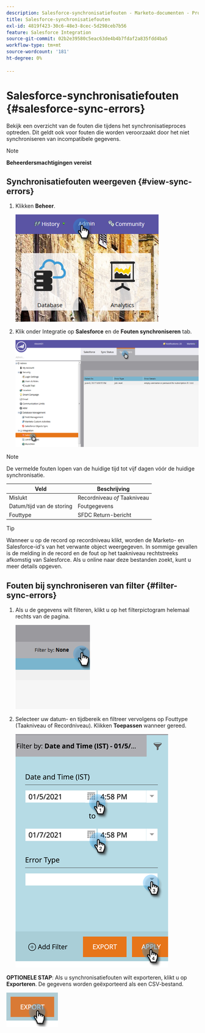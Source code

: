 ```yaml
---
description: Salesforce-synchronisatiefouten - Marketo-documenten - Productdocumentatie
title: Salesforce-synchronisatiefouten
exl-id: 4819f423-30c6-48e3-8cec-5d298ceb7b56
feature: Salesforce Integration
source-git-commit: 02b2e39580c5eac63de4b4b7fdaf2a835fdd4ba5
workflow-type: tm+mt
source-wordcount: '181'
ht-degree: 0%

---
```


# Salesforce-synchronisatiefouten {#salesforce-sync-errors}

Bekijk een overzicht van de fouten die tijdens het synchronisatieproces optreden. Dit geldt ook voor fouten die worden veroorzaakt door het niet synchroniseren van incompatibele gegevens.

>[!NOTE]
>
>**Beheerdersmachtigingen vereist**

## Synchronisatiefouten weergeven {#view-sync-errors}

1. Klikken **Beheer**.

   ![](assets/salesforce-sync-errors-1.png)

1. Klik onder Integratie op **Salesforce** en de **Fouten synchroniseren** tab.

   ![](assets/salesforce-sync-errors-2.png)

>[!NOTE]
>
>De vermelde fouten lopen van de huidige tijd tot vijf dagen vóór de huidige synchronisatie.

| Veld | Beschrijving |
|---|---|
| Mislukt | Recordniveau _of_ Taakniveau |
| Datum/tijd van de storing | Foutgegevens |
| Fouttype | SFDC Return-bericht |

>[!TIP]
>
>Wanneer u op de record op recordniveau klikt, worden de Marketo- en Salesforce-id&#39;s van het verwante object weergegeven. In sommige gevallen is de melding in de record en de fout op het taakniveau rechtstreeks afkomstig van Salesforce. Als u online naar deze bestanden zoekt, kunt u meer details opgeven.

## Fouten bij synchroniseren van filter {#filter-sync-errors}

1. Als u de gegevens wilt filteren, klikt u op het filterpictogram helemaal rechts van de pagina.

   ![](assets/salesforce-sync-errors-3.png)

1. Selecteer uw datum- en tijdbereik en filtreer vervolgens op Fouttype (Taakniveau of Recordniveau). Klikken **Toepassen** wanneer gereed.

   ![](assets/salesforce-sync-errors-4.png)

**OPTIONELE STAP**: Als u synchronisatiefouten wilt exporteren, klikt u op **Exporteren**. De gegevens worden geëxporteerd als een CSV-bestand.

![](assets/salesforce-sync-errors-5.png)
